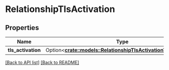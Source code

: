 # RelationshipTlsActivation

## Properties

Name | Type | Description | Notes
------------ | ------------- | ------------- | -------------
**tls_activation** | Option<[**crate::models::RelationshipTlsActivationTlsActivation**](RelationshipTlsActivationTlsActivation.md)> |  | 

[[Back to API list]](../README.md#documentation-for-api-endpoints) [[Back to README]](../README.md)


